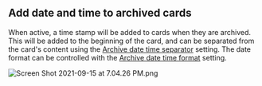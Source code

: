 ## Add date and time to archived cards

When active, a time stamp will be added to cards when they are archived. This will be added to the beginning of the card, and can be separated from the card's content using the [Archive date time separator](Archive%20date%20time%20separator.md) setting. The date format can be controlled with the [Archive date time format](Archive%20date%20time%20format.md) setting.

<img alt="Screen Shot 2021-09-15 at 7.04.26 PM.png" srcset="/obsidian-chatlike/Assets/Screen%20Shot%202021-09-15%20at%207.04.26%20PM.png 2x">
